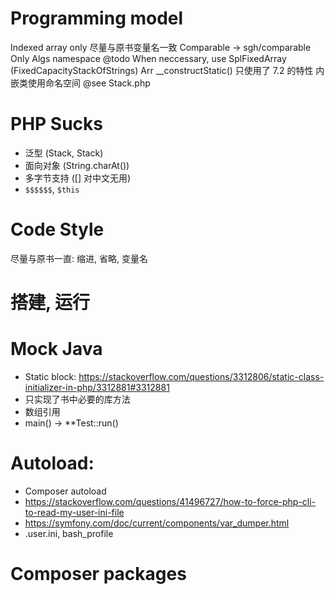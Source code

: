 # Programming model
Indexed array only
尽量与原书变量名一致
Comparable -> sgh/comparable
Only Algs namespace
@todo When neccessary, use SplFixedArray (FixedCapacityStackOfStrings)
Arr
__constructStatic()
只使用了 7.2 的特性
内嵌类使用命名空间 @see Stack.php

# PHP Sucks
- 泛型 (Stack<String>, Stack<Double>)
- 面向对象 (String.charAt())
- 多字节支持 ([] 对中文无用)
- `$$$$$$`, `$this`

# Code Style
尽量与原书一直: 缩进, 省略, 变量名

# 搭建, 运行

# Mock Java

- Static block: <https://stackoverflow.com/questions/3312806/static-class-initializer-in-php/3312881#3312881>
- 只实现了书中必要的库方法
- 数组引用
- main() -> **Test::run()

# Autoload:
- Composer autoload
- <https://stackoverflow.com/questions/41496727/how-to-force-php-cli-to-read-my-user-ini-file>
- <https://symfony.com/doc/current/components/var_dumper.html>
- .user.ini, bash_profile

# Composer packages